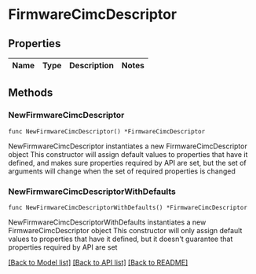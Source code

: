 # FirmwareCimcDescriptor

## Properties

Name | Type | Description | Notes
------------ | ------------- | ------------- | -------------

## Methods

### NewFirmwareCimcDescriptor

`func NewFirmwareCimcDescriptor() *FirmwareCimcDescriptor`

NewFirmwareCimcDescriptor instantiates a new FirmwareCimcDescriptor object
This constructor will assign default values to properties that have it defined,
and makes sure properties required by API are set, but the set of arguments
will change when the set of required properties is changed

### NewFirmwareCimcDescriptorWithDefaults

`func NewFirmwareCimcDescriptorWithDefaults() *FirmwareCimcDescriptor`

NewFirmwareCimcDescriptorWithDefaults instantiates a new FirmwareCimcDescriptor object
This constructor will only assign default values to properties that have it defined,
but it doesn't guarantee that properties required by API are set


[[Back to Model list]](../README.md#documentation-for-models) [[Back to API list]](../README.md#documentation-for-api-endpoints) [[Back to README]](../README.md)


